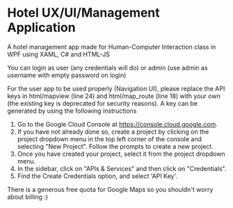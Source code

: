 # Hotel UX/UI/Management Application
A hotel management app made for Human-Computer Interaction class in WPF using XAML, C# and HTML-JS

You can login as user (any credentials will do) or admin (use admin as username with empty password on login)

For the user app to be used properly (Navigation UI), please replace the API keys in html/mapview (line 24) and html/map_route (line 18) with your own (the existing key is deprecated for security reasons).
A key can be generated by using the following instructions 

1. Go to the Google Cloud Console at https://console.cloud.google.com.
2. If you have not already done so, create a project by clicking on the project dropdown menu in the top left corner of the console and selecting "New Project". Follow the prompts to create a new project.
3. Once you have created your project, select it from the project dropdown menu.
4. In the sidebar, click on "APIs & Services" and then click on "Credentials".
5. Find the Create Credentials option, and select 'API Key'.

There is a generous free quota for Google Maps so you shouldn't worry about billing :)
